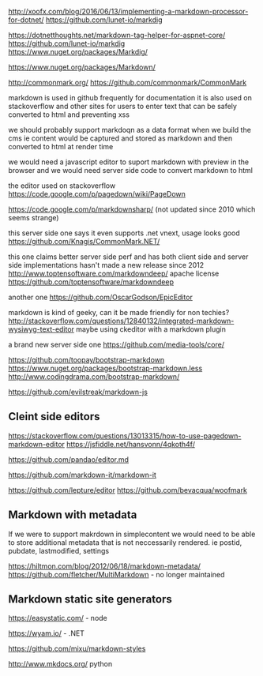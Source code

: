 
http://xoofx.com/blog/2016/06/13/implementing-a-markdown-processor-for-dotnet/
https://github.com/lunet-io/markdig

https://dotnetthoughts.net/markdown-tag-helper-for-aspnet-core/
https://github.com/lunet-io/markdig
https://www.nuget.org/packages/Markdig/

https://www.nuget.org/packages/Markdown/

http://commonmark.org/
https://github.com/commonmark/CommonMark



markdown is used in github frequently for documentation
it is also used on stackoverflow and other sites for users to enter text that can be safely converted to html and preventing xss

we should probably support markdoqn as a data format when we build the cms
ie content would be captured and stored as markdown and then converted to html at render time

we would need a javascript editor to suport markdown with preview in the browser
and we would need server side code to convert markdown to html 

the editor used on stackoverflow
https://code.google.com/p/pagedown/wiki/PageDown

https://code.google.com/p/markdownsharp/  (not updated since 2010 which seems strange)

this server side one says it even supports .net vnext, usage looks good
https://github.com/Knagis/CommonMark.NET/

this one claims better server side perf and has both client side and server side implementations
hasn't made a new release since 2012
http://www.toptensoftware.com/markdowndeep/ apache license
https://github.com/toptensoftware/markdowndeep

another one
https://github.com/OscarGodson/EpicEditor

markdown is kind of geeky, can it be made friendly for non techies?
http://stackoverflow.com/questions/12840132/integrated-markdown-wysiwyg-text-editor
maybe using ckeditor with a markdown plugin

a brand new server side one
https://github.com/media-tools/core/

https://github.com/toopay/bootstrap-markdown
https://www.nuget.org/packages/bootstrap-markdown.less
http://www.codingdrama.com/bootstrap-markdown/

https://github.com/evilstreak/markdown-js

## Cleint side editors

https://stackoverflow.com/questions/13013315/how-to-use-pagedown-markdown-editor
https://jsfiddle.net/hansvonn/4qkoth4f/

https://github.com/pandao/editor.md

https://github.com/markdown-it/markdown-it

https://github.com/lepture/editor
https://github.com/bevacqua/woofmark

## Markdown with metadata

If we were to support makrdown in simplecontent we would need to be able to store additional metadata that is not neccessarily rendered.
ie postid, pubdate, lastmodified, settings

https://hiltmon.com/blog/2012/06/18/markdown-metadata/
https://github.com/fletcher/MultiMarkdown - no longer maintained

## Markdown static site generators

https://easystatic.com/  - node

https://wyam.io/ - .NET

https://github.com/mixu/markdown-styles

http://www.mkdocs.org/  python
